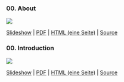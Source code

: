 <div class="row">

<div class="span4">

### 00. About

![](/docs/lectures/fun/webimg/00_About.png)

[Slideshow](/docs/lectures/fun/presentation/00_About.html) |
[PDF](/docs/lectures/fun/pdf/00_About.pdf) |
[HTML (eine Seite)](/docs/lectures/fun/html/00_About.html) |
[Source](https://github.com/obcode/fun/blob/master/00_About.txt)

</div>

<div class="span4">

### 00. Introduction

![](/docs/lectures/fun/webimg/00_Introduction.png)

[Slideshow](/docs/lectures/fun/presentation/00_Introduction.html) |
[PDF](/docs/lectures/fun/pdf/00_Introduction.pdf) |
[HTML (eine Seite)](/docs/lectures/fun/html/00_Introduction.html) |
[Source](https://github.com/obcode/fun/blob/master/00_Introduction.txt)

</div>

</div>

